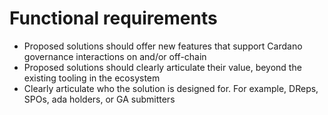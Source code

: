 # Functional requirements

* Proposed solutions should offer new features that support Cardano governance interactions on and/or off-chain
* Proposed solutions should clearly articulate their value, beyond the existing tooling in the ecosystem
* Clearly articulate who the solution is designed for. For example, DReps, SPOs, ada holders, or GA submitters
